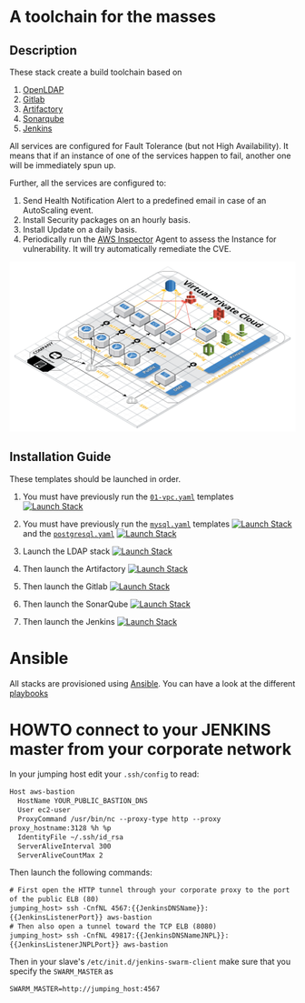 # A toolchain for the masses

## Description

These stack create a build toolchain based on 
1. [OpenLDAP](https://www.openldap.org/)
2. [Gitlab](https://about.gitlab.com/)
3. [Artifactory](https://jfrog.com/artifactory/)
4. [Sonarqube](https://www.sonarqube.org/)
5. [Jenkins](https://jenkins.io/)

All services are configured for Fault Tolerance (but not High Availability). It means that if an instance of one of the services happen to fail, another one will be immediately spun up.

Further, all the services are configured to:
1. Send Health Notification Alert to a predefined email in case of an AutoScaling event.
2. Install Security packages on an hourly basis.
3. Install Update on a daily basis.
4. Periodically run the [AWS Inspector](https://aws.amazon.com/inspector/) Agent to assess the Instance for vulnerability. It will try automatically remediate the CVE.
 
![Build infrastructure](./images/build.png)

## Installation Guide

These templates should be launched in order. 

1. You must have previously run the [`01-vpc.yaml`](../) templates [![Launch Stack](https://s3.amazonaws.com/cloudformation-examples/cloudformation-launch-stack.png)](https://console.aws.amazon.com/cloudformation/home#/stacks/new?stackName=BUILD&templateURL=https://raw.githubusercontent.com/rostskadat/aws-cloudformation/master/stacks/01-vpc.yaml)

2. You must have previously run the [`mysql.yaml`](../db/mysql.yaml) templates [![Launch Stack](https://s3.amazonaws.com/cloudformation-examples/cloudformation-launch-stack.png)](https://console.aws.amazon.com/cloudformation/home#/stacks/new?stackName=BUILD-MYSQL&templateURL=https://raw.githubusercontent.com/rostskadat/aws-cloudformation/master/stacks/db/mysql.yaml) and the [`postgresql.yaml`](../db/postgresql.yaml) [![Launch Stack](https://s3.amazonaws.com/cloudformation-examples/cloudformation-launch-stack.png)](https://console.aws.amazon.com/cloudformation/home#/stacks/new?stackName=BUILD-POSTGRESQL&templateURL=https://raw.githubusercontent.com/rostskadat/aws-cloudformation/master/stacks/db/postgresql.yaml)

3. Launch the LDAP stack [![Launch Stack](https://s3.amazonaws.com/cloudformation-examples/cloudformation-launch-stack.png)](https://console.aws.amazon.com/cloudformation/home#/stacks/new?stackName=BUILD-OPENLDAP&templateURL=https://raw.githubusercontent.com/rostskadat/aws-cloudformation/master/stacks/01-openldap.yaml)

4. Then launch the Artifactory [![Launch Stack](https://s3.amazonaws.com/cloudformation-examples/cloudformation-launch-stack.png)](https://console.aws.amazon.com/cloudformation/home#/stacks/new?stackName=BUILD-ARTIFACTORY&templateURL=https://raw.githubusercontent.com/rostskadat/aws-cloudformation/master/stacks/02-artifactory.yaml)

5. Then launch the Gitlab [![Launch Stack](https://s3.amazonaws.com/cloudformation-examples/cloudformation-launch-stack.png)](https://console.aws.amazon.com/cloudformation/home#/stacks/new?stackName=BUILD-GITLAB&templateURL=https://raw.githubusercontent.com/rostskadat/aws-cloudformation/master/stacks/03-gitlab.yaml)

6. Then launch the SonarQube [![Launch Stack](https://s3.amazonaws.com/cloudformation-examples/cloudformation-launch-stack.png)](https://console.aws.amazon.com/cloudformation/home#/stacks/new?stackName=BUILD-SONARQUBE&templateURL=https://raw.githubusercontent.com/rostskadat/aws-cloudformation/master/stacks/04-sonarqube.yaml)

7. Then launch the Jenkins [![Launch Stack](https://s3.amazonaws.com/cloudformation-examples/cloudformation-launch-stack.png)](https://console.aws.amazon.com/cloudformation/home#/stacks/new?stackName=BUILD-JENKINS&templateURL=https://raw.githubusercontent.com/rostskadat/aws-cloudformation/master/stacks/05-jenkins.yaml)

# Ansible

All stacks are provisioned using [Ansible](https://www.ansible.com/). You can have a look at the different [playbooks](../../playbooks) 

# HOWTO connect to your JENKINS master from your corporate network

In your jumping host edit your `.ssh/config` to read:

```
Host aws-bastion
  HostName YOUR_PUBLIC_BASTION_DNS
  User ec2-user
  ProxyCommand /usr/bin/nc --proxy-type http --proxy proxy_hostname:3128 %h %p
  IdentityFile ~/.ssh/id_rsa
  ServerAliveInterval 300
  ServerAliveCountMax 2
```

Then launch the following commands: 

```
# First open the HTTP tunnel through your corporate proxy to the port of the public ELB (80)
jumping_host> ssh -CnfNL 4567:{{JenkinsDNSName}}:{{JenkinsListenerPort}} aws-bastion
# Then also open a tunnel toward the TCP ELB (8080)
jumping_host> ssh -CnfNL 49817:{{JenkinsDNSNameJNPL}}:{{JenkinsListenerJNPLPort}} aws-bastion
```

Then in your slave's `/etc/init.d/jenkins-swarm-client` make sure that you specify the `SWARM_MASTER` as  

```
SWARM_MASTER=http://jumping_host:4567
```

